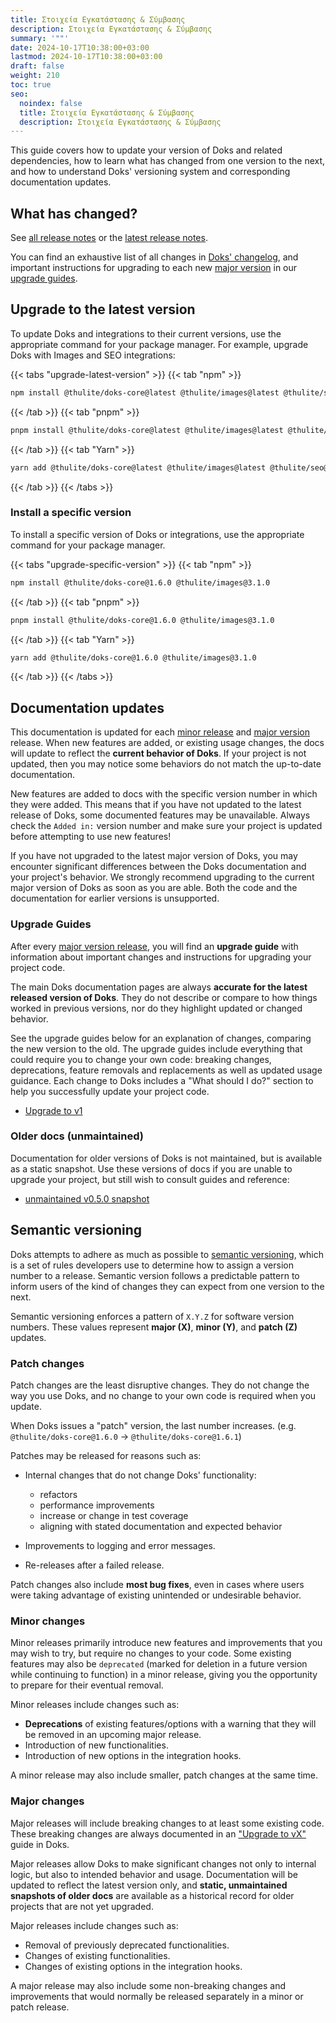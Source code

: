 ```yaml
---
title: Στοιχεία Εγκατάστασης & Σύμβασης
description: Στοιχεία Εγκατάστασης & Σύμβασης
summary: '""'
date: 2024-10-17T10:38:00+03:00
lastmod: 2024-10-17T10:38:00+03:00
draft: false
weight: 210
toc: true
seo:
  noindex: false
  title: Στοιχεία Εγκατάστασης & Σύμβασης
  description: Στοιχεία Εγκατάστασης & Σύμβασης
---
```

This guide covers how to update your version of Doks and related dependencies, how to learn what has changed from one version to the next, and how to understand Doks' versioning system and corresponding documentation updates.

## What has changed?

See [all release notes](https://github.com/thuliteio/doks/releases) or the [latest release notes](https://github.com/thuliteio/doks/releases/latest).

You can find an exhaustive list of all changes in [Doks' changelog](https://github.com/thuliteio/doks/blob/main/CHANGELOG.md), and important instructions for upgrading to each new [major version](#major-changes) in our [upgrade guides](#upgrade-guides).

## Upgrade to the latest version

To update Doks and integrations to their current versions, use the appropriate command for your package manager. For example, upgrade Doks with Images and SEO integrations:

{{< tabs "upgrade-latest-version" >}}
{{< tab "npm" >}}

```bash
npm install @thulite/doks-core@latest @thulite/images@latest @thulite/seo@latest
```

{{< /tab >}}
{{< tab "pnpm" >}}

```bash
pnpm install @thulite/doks-core@latest @thulite/images@latest @thulite/seo@latest
```

{{< /tab >}}
{{< tab "Yarn" >}}

```bash
yarn add @thulite/doks-core@latest @thulite/images@latest @thulite/seo@latest
```

{{< /tab >}}
{{< /tabs >}}

### Install a specific version

To install a specific version of Doks or integrations, use the appropriate command for your package manager.

{{< tabs "upgrade-specific-version" >}}
{{< tab "npm" >}}

```bash
npm install @thulite/doks-core@1.6.0 @thulite/images@3.1.0
```

{{< /tab >}}
{{< tab "pnpm" >}}

```bash
pnpm install @thulite/doks-core@1.6.0 @thulite/images@3.1.0
```

{{< /tab >}}
{{< tab "Yarn" >}}

```bash
yarn add @thulite/doks-core@1.6.0 @thulite/images@3.1.0
```

{{< /tab >}}
{{< /tabs >}}

## Documentation updates

This documentation is updated for each [minor release](#minor-changes) and [major version](#major-changes) release. When new features are added, or existing usage changes, the docs will update to reflect the **current behavior of Doks**. If your project is not updated, then you may notice some behaviors do not match the up-to-date documentation.

New features are added to docs with the specific version number in which they were added. This means that if you have not updated to the latest release of Doks, some documented features may be unavailable. Always check the `Added in:` version number and make sure your project is updated before attempting to use new features!

If you have not upgraded to the latest major version of Doks, you may encounter significant differences between the Doks documentation and your project's behavior. We strongly recommend upgrading to the current major version of Doks as soon as you are able. Both the code and the documentation for earlier versions is unsupported.

### Upgrade Guides

After every [major version release](#major-changes), you will find an **upgrade guide** with information about important changes and instructions for upgrading your project code.

The main Doks documentation pages are always **accurate for the latest released version of Doks**. They do not describe or compare to how things worked in previous versions, nor do they highlight updated or changed behavior.

See the upgrade guides below for an explanation of changes, comparing the new version to the old. The upgrade guides include everything that could require you to change your own code: breaking changes, deprecations, feature removals and replacements as well as updated usage guidance. Each change to Doks includes a "What should I do?" section to help you successfully update your project code.

* [Upgrade to v1](/upgrade-guides/upgrade-to-v1/)

### Older docs (unmaintained)

Documentation for older versions of Doks is not maintained, but is available as a static snapshot. Use these versions of docs if you are unable to upgrade your project, but still wish to consult guides and reference:

* [unmaintained v0.5.0 snapshot](https://deploy-preview-329--getdoks.netlify.app/)

## Semantic versioning

Doks attempts to adhere as much as possible to [semantic versioning](https://semver.org/), which is a set of rules developers use to determine how to assign a version number to a release. Semantic version follows a predictable pattern to inform users of the kind of changes they can expect from one version to the next.

Semantic versioning enforces a pattern of `X.Y.Z` for software version numbers. These values represent **major (X)**, **minor (Y)**, and **patch (Z)** updates.

### Patch changes

Patch changes are the least disruptive changes. They do not change the way you use Doks, and no change to your own code is required when you update.

When Doks issues a "patch" version, the last number increases. (e.g. `@thulite/doks-core@1.6.0` -> `@thulite/doks-core@1.6.1`)

Patches may be released for reasons such as:

* Internal changes that do not change Doks' functionality:

  * refactors
  * performance improvements
  * increase or change in test coverage
  * aligning with stated documentation and expected behavior
* Improvements to logging and error messages.
* Re-releases after a failed release.

Patch changes also include **most bug fixes**, even in cases where users were taking advantage of existing unintended or undesirable behavior.

### Minor changes

Minor releases primarily introduce new features and improvements that you may wish to try, but require no changes to your code. Some existing features may also be `deprecated` (marked for deletion in a future version while continuing to function) in a minor release, giving you the opportunity to prepare for their eventual removal.

Minor releases include changes such as:

* **Deprecations** of existing features/options with a warning that they will be removed in an upcoming major release.
* Introduction of new functionalities.
* Introduction of new options in the integration hooks.

A minor release may also include smaller, patch changes at the same time.

### Major changes

Major releases will include breaking changes to at least some existing code. These breaking changes are always documented in an ["Upgrade to vX"](#upgrade-guides) guide in Doks.

Major releases allow Doks to make significant changes not only to internal logic, but also to intended behavior and usage. Documentation will be updated to reflect the latest version only, and **static, unmaintained snapshots of older docs** are available as a historical record for older projects that are not yet upgraded.

Major releases include changes such as:

* Removal of previously deprecated functionalities.
* Changes of existing functionalities.
* Changes of existing options in the integration hooks.

A major release may also include some non-breaking changes and improvements that would normally be released separately in a minor or patch release.
